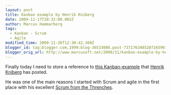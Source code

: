 ```yaml
---
layout: post
title: Kanban example by Henrik Kniberg
date: 2009-11-17T20:32:00.002Z
author: Marcus Hammarberg
tags:
  - Kanban - Scrum
  - Agile
modified_time: 2009-11-26T12:30:42.360Z
blogger_id: tag:blogger.com,1999:blog-36533086.post-7371763485207165967
blogger_orig_url: http://www.marcusoft.net/2009/11/kanban-example-by-henrik-kniberg.html
---
```




Finally today I need to store a reference to
<a href="http://tinyurl.com/kanbanexample" target="_blank">this
Kanban-example</a> that
<a href="http://blog.crisp.se/henrikkniberg" target="_blank">Henrik
Kniberg</a> has posted.

He was one of the main reasons I started with Scrum and agile in the
first place with his excellent <a
href="http://www.crisp.se/henrik.kniberg/ScrumAndXpFromTheTrenches.pdf"
target="_blank">Scrum from the Threnches</a>.
